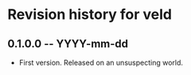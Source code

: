 # Revision history for veld

## 0.1.0.0 -- YYYY-mm-dd

* First version. Released on an unsuspecting world.
